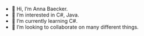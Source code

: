 - 👋 Hi, I’m Anna Baecker.
- 👀 I’m interested in C#, Java.
- 🌱 I’m currently learning C#.
- 💞️ I’m looking to collaborate on many different things.
<!---- 📫 How to reach me baecker.anna2@gmail.com--->

<!---
BaeckerAnna/BaeckerAnna is a ✨ special ✨ repository because its `README.md` (this file) appears on your GitHub profile.
You can click the Preview link to take a look at your changes.
--->
